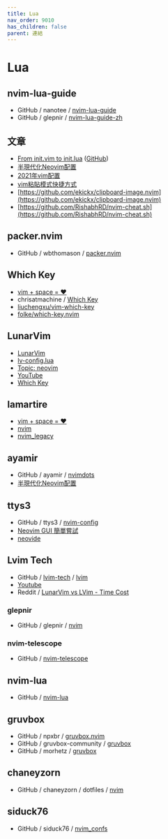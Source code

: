 ```yaml
---
title: Lua
nav_order: 9010
has_children: false
parent: 連結
---
```


# Lua

## nvim-lua-guide

* GitHub / nanotee / [nvim-lua-guide](https://github.com/nanotee/nvim-lua-guide)
* GitHub / glepnir / [nvim-lua-guide-zh](https://github.com/glepnir/nvim-lua-guide-zh)


## 文章

* [From init.vim to init.lua](https://teukka.tech/luanvim.html) ([GitHub](https://github.com/jamestthompson3/vimConfig))
* [半現代化Neovim配置](https://zhuanlan.zhihu.com/p/382092667)
* [2021年vim配置](https://zhuanlan.zhihu.com/p/348257414)
* [vim粘貼模式快捷方式](http://xstarcd.github.io/wiki/vim/vim-copy-paste.html)
* [https://github.com/ekickx/clipboard-image.nvim](https://github.com/ekickx/clipboard-image.nvim)
* [https://github.com/RishabhRD/nvim-cheat.sh](https://github.com/RishabhRD/nvim-cheat.sh)

## packer.nvim

* GitHub / wbthomason / [packer.nvim](https://github.com/wbthomason/packer.nvim)

## Which Key

* [vim + space = ❤️](https://dev.to/lamartire/vim-space-48bp)
* chrisatmachine / [Which Key](https://www.chrisatmachine.com/Neovim/15-which-key/)
* [liuchengxu/vim-which-key](https://github.com/liuchengxu/vim-which-key)
* [folke/which-key.nvim](https://github.com/folke/which-key.nvim)


## LunarVim

* [LunarVim](https://github.com/ChristianChiarulli/LunarVim)
* [lv-config.lua](https://github.com/ChristianChiarulli/lvim/blob/master/lv-config.lua)
* [Topic: neovim](https://www.chrisatmachine.com/neovim)
* [YouTube](https://www.youtube.com/c/ChrisAtMachine/videos)
* [Which Key](https://www.chrisatmachine.com/Neovim/15-which-key/)


## lamartire

* [vim + space = ❤️](https://dev.to/lamartire/vim-space-48bp)
* [nvim](https://github.com/lamartire/dotfiles/tree/master/.config/nvim)
* [nvim_legacy](https://github.com/lamartire/dotfiles/tree/master/.config/nvim_legacy)


## ayamir

* GitHub / ayamir / [nvimdots](https://github.com/ayamir/nvimdots)
* [半現代化Neovim配置](https://zhuanlan.zhihu.com/p/382092667)

## ttys3

* GitHub / ttys3 / [nvim-config](https://github.com/ttys3/nvim-config)
* [Neovim GUI 簡單嘗試](https://ttys3.dev/post/neovim-gui/)
* [neovide](https://github.com/neovide/neovide)


## Lvim Tech

* GitHub / [lvim-tech](https://github.com/lvim-tech/) / [lvim](https://github.com/lvim-tech/lvim)
* [Youtube](https://www.youtube.com/channel/UCSV5_UXKLl1JDZbQaYWuFKQ/videos)
* Reddit / [LunarVim vs LVim - Time Cost](https://www.reddit.com/r/neovim/comments/n599w7/lunarvim_vs_lvim_time_cost/)

### glepnir

* GitHub / glepnir / [nvim](https://github.com/glepnir/nvim)

### nvim-telescope

* GitHub / [nvim-telescope](https://github.com/nvim-telescope)


## nvim-lua

* GitHub / [nvim-lua](https://github.com/nvim-lua)


## gruvbox

* GitHub / npxbr / [gruvbox.nvim](https://github.com/npxbr/gruvbox.nvim)
* GitHub / gruvbox-community / [gruvbox](https://github.com/gruvbox-community/gruvbox)
* GitHub / morhetz / [gruvbox](https://github.com/morhetz/gruvbox)


## chaneyzorn

* GitHub / chaneyzorn / dotfiles / [nvim](https://github.com/chaneyzorn/dotfiles/tree/master/nvim/.config/nvim)

## siduck76

* GitHub / siduck76 / [nvim_confs](https://github.com/siduck76/dotfiles/tree/master/nvim_confs)
